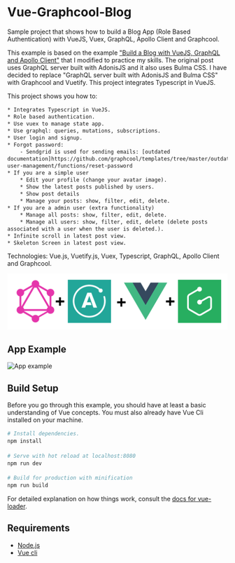 # Vue-Graphcool-Blog

Sample project that shows how to build a Blog App (Role Based Authentication) with VueJS, Vuex, GraphQL, Apollo Client and Graphcool.

This example is based on the example ["Build a Blog with VueJS, GraphQL and Apollo Client"](https://scotch.io/tutorials/build-a-blog-with-vue-graphql-and-apollo-client) that I modified to practice my skills. The original post uses GraphQL server built with AdonisJS and it also uses Bulma CSS. I have decided to replace "GraphQL server built with AdonisJS and Bulma CSS" with Graphcool and Vuetify. This project integrates Typescript in VueJS.

This project shows you how to:

    * Integrates Typescript in VueJS.
    * Role based authentication.
    * Use vuex to manage state app.
    * Use graphql: queries, mutations, subscriptions.
    * User login and signup.
    * Forgot password: 
        - Sendgrid is used for sending emails: [outdated documentation]https://github.com/graphcool/templates/tree/master/outdated/auth/email-user-management/functions/reset-password
    * If you are a simple user
        * Edit your profile (change your avatar image).
        * Show the latest posts published by users.
        * Show post details
        * Manage your posts: show, filter, edit, delete.
    * If you are a admin user (extra functionality)
        * Manage all posts: show, filter, edit, delete.
        * Manage all users: show, filter, edit, delete (delete posts associated with a user when the user is deleted.).
    * Infinite scroll in latest post view.
    * Skeleton Screen in latest post view.


Technologies: Vue.js, Vuetify.js, Vuex, Typescript, GraphQL, Apollo Client and Graphcool.

![Technologies](readme_resources/graphql_apollo_vue_graphcool.png "Technologies")

## App Example

![App example](readme_resources/app.gif "App example")

## Build Setup

Before you go through this example, you should have at least a basic understanding of Vue concepts. You must also already have Vue Cli installed on your machine.

``` bash
# Install dependencies.
npm install

# Serve with hot reload at localhost:8080
npm run dev

# Build for production with minification
npm run build
```

For detailed explanation on how things work, consult the [docs for vue-loader](http://vuejs.github.io/vue-loader).

## Requirements

* [Node.js](http://nodejs.org/)
* [Vue cli](https://github.com/vuejs/vue-cli)